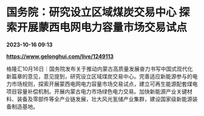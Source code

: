 # 国务院：研究设立区域煤炭交易中心 探索开展蒙西电网电力容量市场交易试点

**2023-10-16 09:13**

**https://www.gelonghui.com/live/1249113**

格隆汇10月16日｜国务院发布关于推动内蒙古高质量发展奋力书写中国式现代化新篇章的意见，意见提到，研究设立区域煤炭交易中心。完善适应新能源参与的电力市场规则，探索开展蒙西电网电力容量市场交易试点，建立可再生能源配套煤电项目容量补偿机制。开展内蒙古电力市场绿色电力交易。加快新能源产业关键材料、装备及零部件等全产业链发展，壮大风光氢储产业集群，建设国家级新能源装备制造基地。